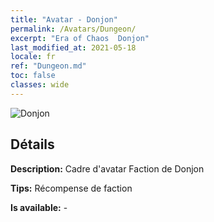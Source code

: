 ```yaml
---
title: "Avatar - Donjon"
permalink: /Avatars/Dungeon/
excerpt: "Era of Chaos  Donjon"
last_modified_at: 2021-05-18
locale: fr
ref: "Dungeon.md"
toc: false
classes: wide
---
```

 ![Donjon](/images/a/avatarFrame_45.png)

## Détails

 **Description:** Cadre d'avatar Faction de Donjon 

 **Tips:** Récompense de faction 

 **Is available:**  - 

